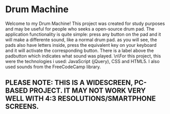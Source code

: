 # Drum Machine
Welcome to my Drum Machine!
This project was created for study purposes and may be useful for people who seeks a open-source drum pad.
The application functionality is quite simple: press any button on the pad and it will make a differente sound, like a normal drum pad. as you will see, the pads also have letters inside, press the equivalent key on your keyboard and it will activate the corresponding button. There is a label above the padbutton which indicates what sound was played.
\n\For this project, this were the technologies i used: JavaScript (jQuery), CSS and HTML5. I also used sounds from the FreeCodeCamp library.

## PLEASE NOTE: THIS IS A WIDESCREEN, PC-BASED PROJECT. IT MAY NOT WORK VERY WELL WITH 4:3 RESOLUTIONS/SMARTPHONE SCREENS.


